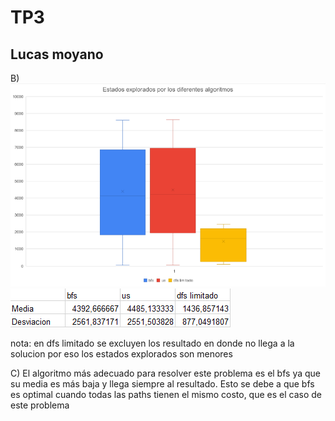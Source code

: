 # TP3
## Lucas moyano

B) ![](Boxplots.PNG)
![](media_desviacion.PNG)

nota: en dfs limitado se excluyen los resultado en donde no llega a la solucion por eso los estados explorados son menores

C) El algoritmo más adecuado para resolver este problema es el bfs ya que su media es más baja y llega siempre al resultado. Esto se debe a que bfs es optimal cuando todas las paths tienen el mismo costo, que es el caso de este problema

